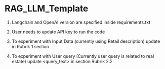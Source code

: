 # RAG_LLM_Template

1. Langchain and OpenAI version are specified inside requirements.txt

2. User needs to update API key to run the code
3. To experiment with Input Data (currently using Retail description) update <Instruction> in Rubrik 1 section
4. To experiment with User query (Currently user query is related to real estate) update <query_text> in section Rubrik 2.2
